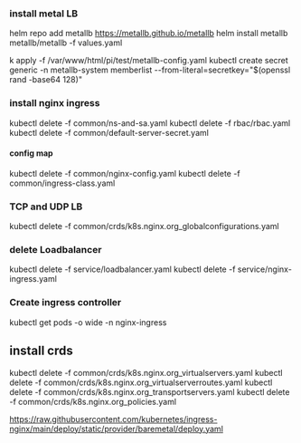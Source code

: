 ### install metal LB
helm repo add metallb https://metallb.github.io/metallb
helm install metallb metallb/metallb -f values.yaml


k apply -f  /var/www/html/pi/test/metallb-config.yaml
kubectl create secret generic -n metallb-system memberlist --from-literal=secretkey="$(openssl rand -base64 128)"

### install nginx ingress
kubectl delete -f common/ns-and-sa.yaml
kubectl delete -f rbac/rbac.yaml
kubectl delete -f common/default-server-secret.yaml

#### config map
kubectl delete -f common/nginx-config.yaml
kubectl delete -f common/ingress-class.yaml

### TCP and UDP LB
kubectl delete -f common/crds/k8s.nginx.org_globalconfigurations.yaml

### delete Loadbalancer
kubectl delete -f service/loadbalancer.yaml
kubectl delete -f service/nginx-ingress.yaml

### Create ingress controller
kubectl get pods -o wide -n nginx-ingress


## install crds
kubectl delete -f common/crds/k8s.nginx.org_virtualservers.yaml
kubectl delete -f common/crds/k8s.nginx.org_virtualserverroutes.yaml
kubectl delete -f common/crds/k8s.nginx.org_transportservers.yaml
kubectl delete -f common/crds/k8s.nginx.org_policies.yaml



https://raw.githubusercontent.com/kubernetes/ingress-nginx/main/deploy/static/provider/baremetal/deploy.yaml